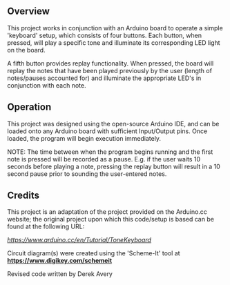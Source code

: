 ## Overview

This project works in conjunction with an Arduino board to operate a simple 'keyboard' setup, which consists of four buttons. Each button, when pressed, will play a specific tone and illuminate its corresponding LED light on the board. 

A fifth button provides replay functionality. When pressed, the board will replay the notes that have been played previously by the user (length of notes/pauses accounted for) and illuminate the appropriate LED's in conjunction with each note.

## Operation

This project was designed using the open-source Arduino IDE, and can be loaded onto any Arduino board with sufficient Input/Output pins. Once loaded, the program will begin execution immediately. 

NOTE: The time between when the program begins running and the first note is pressed will be recorded as a pause. E.g. if the user waits 10 seconds before playing a note, pressing the replay button will result in a 10 second pause prior to sounding the user-entered notes. 

## Credits

This project is an adaptation of the project provided on the Arduino.cc website; the original project upon which this code/setup is based can be found at the following URL:

_https://www.arduino.cc/en/Tutorial/ToneKeyboard_

Circuit diagram(s) were created using the 'Scheme-It' tool at __https://www.digikey.com/schemeit__

Revised code written by Derek Avery 
